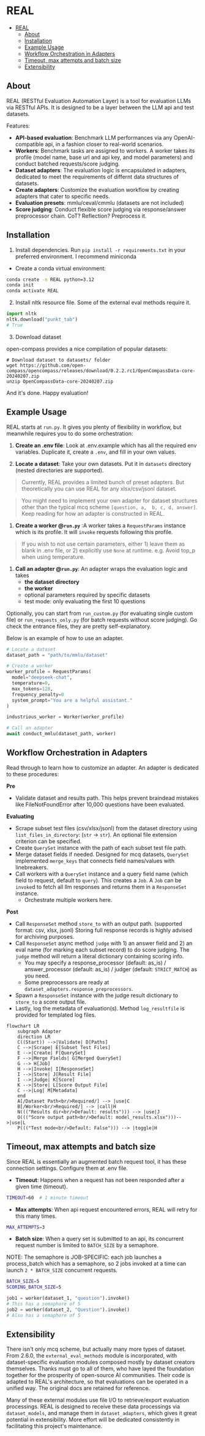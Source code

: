 # REAL

- [REAL](#real)
  - [About](#about)
  - [Installation](#installation)
  - [Example Usage](#example-usage)
  - [Workflow Orchestration in Adapters](#workflow-orchestration-in-adapters)
  - [Timeout, max attempts and batch size](#timeout-max-attempts-and-batch-size)
  - [Extensibility](#extensibility)

## About

REAL (RESTful Evaluation Automation Layer) is a tool for evaluation LLMs via RESTful APIs. It is designed to be a layer between the LLM api and test datasets.

Features:

- **API-based evaluation**: Benchmark LLM performances via any OpenAI-compatible api, in a fashion closer to real-world scenarios.
- **Workers**: Benchmark tasks are assigned to workers. A worker takes its profile (model name, base url and api key, and model parameters) and conduct batched requests/score judging.
- **Dataset adapters**: The evaluation logic is encapsulated in adapters, dedicated to meet the requirements of differnt data structures of datasets.
- **Create adapters**: Customize the evaluation workflow by creating adapters that cater to specific needs.
- **Evaluation presets**: mmlu/ceval/cmmlu (datasets are not included)
- **Score judging**: Conduct flexible score judging via response/answer preprocessor chain. CoT? Reflection? Preprocess it.

## Installation

1. Install dependencies. Run `pip install -r requirements.txt` in your preferred environment. I recommend miniconda

  - Create a conda virtual environment:

```bash
conda create -n REAL python=3.12
conda init
conda activate REAL
```
2. Install nltk resource file. Some of the external eval methods require it.

```python
import nltk
nltk.download("punkt_tab")
# True
```
3. Download dataset

open-compass provides a nice compilation of popular datasets:

```
# Download dataset to datasets/ folder
wget https://github.com/open-compass/opencompass/releases/download/0.2.2.rc1/OpenCompassData-core-20240207.zip
unzip OpenCompassData-core-20240207.zip
```

And it's done. Happy evaluation!

## Example Usage

REAL starts at `run.py`. It gives you plenty of flexibility in workflow, but meanwhile requires you to do some orchestration:

1. **Create an .env file**: Look at .env.example which has all the required env variables. Duplicate it, create a `.env`, and fill in your own values.

2. **Locate a dataset**: Take your own datasets. Put it in `datasets` directory (nested directories are supported).
> Currently, REAL provides a limited bunch of preset adapters. But theoretically you can use REAL for any xlsx/csv/jsonl dataset.

> You might need to implement your own adapter for dataset structures other than the typical mcq scheme `[question, a,  b, c, d, answer]`. Keep reading for how an adapter is constructed in REAL.

1. **Create a worker @`run.py`** :A worker takes a `RequestParams` instance which is its profile. It will `invoke` requests following this profile.
> If you wish to not use certain parameters, either 1) leave them as blank in .env file, or 2) explicitly use `None` at runtime. e.g. Avoid top_p when using temperature.

1. **Call an adapter @`run.py`**: An adapter wraps the evaluation logic and takes
    - **the dataset directory**
    - **the worker**
    - optional parameters required by specific datasets
    - test mode: only evaluating the first 10 questions

Optionally, you can start from `run_custom.py` (for evaluating single custom file) or `run_requests_only.py` (for batch requests without score judging). Go check the entrance files, they are pretty self-explanatory.

Below is an example of how to use an adapter.

```python
# Locate a dataset
dataset_path = "path/to/mmlu/dataset"

# Create a worker
worker_profile = RequestParams(
  model="deepseek-chat",
  temperature=0,
  max_tokens=128,
  frequency_penalty=0
  system_prompt="You are a helpful assistant."
)

industrious_worker = Worker(worker_profile)

# Call an adapter
await conduct_mmlu(dataset_path, worker)
```

## Workflow Orchestration in Adapters

Read through to learn how to customize an adapter. An adapter is dedicated to these procedures:

**Pre**
- Validate dataset and results path. This helps prevent braindead mistakes like FileNotFoundError after 10,000 questions have been evaluated.

**Evaluating**

- Scrape subset test files (csv/xlsx/jsonl) from the dataset directory using `list_files_in_directory`: (`str` -> `str`). An optional file extension criterion can be specified.
- Create `QuerySet` instance with the path of each subset test file path.
- Merge dataset fields if needed. Designed for mcq datasets, `QuerySet` implemented `merge_keys` that connects field names/values with linebreakers.
- Call workers with a `QuerySet` instance and a query field name (which field to request, default to `query`). This creates a `Job`. A `Job` can be `invoke`d to fetch all llm responses and returns them in a `ResponseSet` instance.
  - Orchestrate multiple workers here.

**Post**

- Call `ResponseSet` method `store_to` with an output path. (supported format: csv, xlsx, jsonl) Storing full response records is highly advised for archiving purposes.
- Call `ResponseSet` async method `judge` with 1) an answer field and 2) an eval name (for marking each subset record) to do score judging. The `judge` method will return a literal dictionary containing scoring info.
  - You may specify a response_processor (default: as_is) / answer_processor (default: as_is) / judger (default: `STRICT_MATCH`) as you need. 
  - Some preprocessors are ready at `dataset_adapters.response_preprocessors`.
- Spawn a `ResponseSet` instance with the judge result dictionary to `store_to` a score output file.
- Lastly, log the metadata of evaluation(s). Method `log_resultfile` is provided for templated log files.

```mermaid
flowchart LR
    subgraph Adapter
    direction LR
    C((Start)) -->|Validate| D[Paths]
    C -->|Scrape| E[Subset Test Files]
    E -->|Create| F[QuerySet]
    F -->|Merge Fields| G[Merged QuerySet]
    G --> H[Job]
    H -->|Invoke| I[ResponseSet]
    I -->|Store| J[Result File]
    I -->|Judge| K[Score]
    K -->|Store| L[Score Output File]
    C -->|Log| M[Metadata]
    end
    A[/Dataset Path<br/>Required/] --> |use|C
    B[/Worker<br/>Required/] --> |call|H
    N((("Results dir<br/>Default: results"))) --> |use|J
    O((("Score output path<br/>Default: model_results.xlsx")))-->|use|L
    P((("Test mode<br/>Default: False"))) --> |toggle|H

```

## Timeout, max attempts and batch size

Since REAL is essentially an augmented batch request tool, it has these connection settings. Configure them at .env file.

- **Timeout**: Happens when a request has not been responded after a given time (timeout).

```bash
TIMEOUT=60  # 1 minute timeout
```

- **Max attempts**: When api request encountered errors, REAL will retry for this many times.

```bash
MAX_ATTEMPTS=3
```

- **Batch size**: When a query set is submitted to an api, its concurrent request number is limited to `BATCH_SIZE` by a semaphore. 

NOTE: The semaphore is JOB-SPECIFIC: each job launches a process_batch which has a semaphore, so 2 jobs invoked at a time can launch `2 * BATCH_SIZE` concurrent requests.

```bash
BATCH_SIZE=5
SCORING_BATCH_SIZE=5
```

```python
job1 = worker(dataset_1, "question").invoke()
# This has a semaphore of 5
job2 = worker(dataset_2, "Question").invoke()
# Also has a semaphore of 5
```

## Extensibility

There isn't only mcq scheme, but actually many more types of dataset. From 2.6.0, the `external_eval_methods` module is incorporated, with dataset-specific evaluation modules composed mostly by dataset creators themselves. Thanks must go to all of them, who have layed the foundation together for the prosperity of open-source AI communities. Their code is adapted to REAL's architecture, so that evaluations can be operated in a unified way. The original docs are retained for reference. 

Many of these external modules use file I/O to retrieve/export evaluation processings. REAL is designed to receive these data processings via `dataset_models`, and manage them in `dataset_adapters`, which gives it great potential in extensibility. More effort will be dedicated consistently in facilitating this project's maintenance.